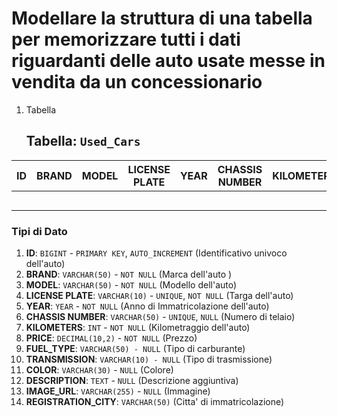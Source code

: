 # Modellare la struttura di una tabella per memorizzare tutti i dati riguardanti delle auto usate messe in vendita da un concessionario

1. Tabella
   
   ## Tabella: `Used_Cars`
       
|  ID  | BRAND |  MODEL | LICENSE PLATE |  YEAR  | CHASSIS NUMBER | KILOMETERS | PRICE | FUEL_TYPE | TRANSMISSION | COLOR | DESCRIPTION | IMAGE_URL | REGISTRATION_CITY |
|------|-------|--------|---------------|--------|----------------|------------|-------|-----------|--------------|-------|-------------|-----------|-------------------| 
|      |       |        |               |        |                |            |       |           |              |       |             |           |                   |                  
|      |       |        |               |        |                |            |       |           |              |       |             |           |                   |                  
|      |       |        |               |        |                |            |       |           |              |       |             |           |                   |                  
|      |       |        |               |        |                |            |       |           |              |       |             |           |                   |                  
|      |       |        |               |        |                |            |       |           |              |       |             |           |                   |              




### Tipi di Dato

1. **ID**: `BIGINT` - `PRIMARY KEY`, `AUTO_INCREMENT` (Identificativo univoco dell'auto)
2. **BRAND**: `VARCHAR(50)` - `NOT NULL` (Marca dell'auto )
3. **MODEL**: `VARCHAR(50)` - `NOT NULL` (Modello dell'auto)
4. **LICENSE PLATE**: `VARCHAR(10)` - `UNIQUE`, `NOT NULL` (Targa dell'auto)
5. **YEAR**: `YEAR` - `NOT NULL` (Anno di Immatricolazione dell'auto)
6. **CHASSIS NUMBER**: `VARCHAR(50)` - `UNIQUE`, `NULL` (Numero di telaio)
7. **KILOMETERS**: `INT` - `NOT NULL` (Kilometraggio dell'auto)
8. **PRICE**: `DECIMAL(10,2)` - `NOT NULL` (Prezzo)
9. **FUEL_TYPE**: `VARCHAR(50) - NULL`  (Tipo di carburante)
10. **TRANSMISSION**: `VARCHAR(10) - NULL` (Tipo di trasmissione)
11. **COLOR**: `VARCHAR(30)` - `NULL` (Colore)
12. **DESCRIPTION**: `TEXT` - `NULL` (Descrizione aggiuntiva)
13. **IMAGE_URL**: `VARCHAR(255)` - `NULL` (Immagine)
14. **REGISTRATION_CITY**: `VARCHAR(50)` (Citta' di immatricolazione)
